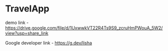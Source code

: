 # TravelApp

demo link - https://drive.google.com/file/d/1UxwwkVT22R4Ts9S9_zcruHmPWouA_5W2/view?usp=share_link

Google developer link - https://g.dev/lisha
